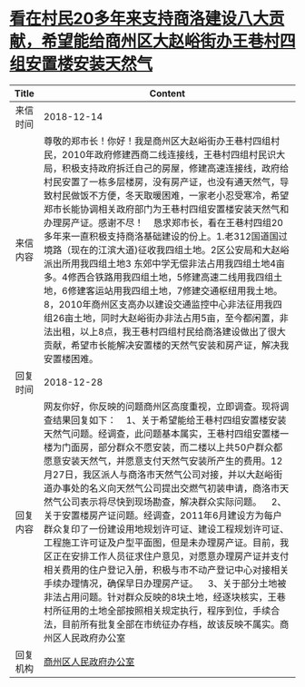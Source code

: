 # <a href="http://www.shangluo.gov.cn/zmhd/ldxxxx.jsp?urltype=leadermail.LeaderMailContentUrl&wbtreeid=1112&leadermailid=5072">看在村民20多年来支持商洛建设八大贡献，希望能给商州区大赵峪街办王巷村四组安置楼安装天然气</a>
| Title |                                                                                                                                                                                                                                            Content                                                                                                                                                                                                                                            |
|:-----:|-----------------------------------------------------------------------------------------------------------------------------------------------------------------------------------------------------------------------------------------------------------------------------------------------------------------------------------------------------------------------------------------------------------------------------------------------------------------------------------------------|
| 来信时间  | 2018-12-14                                                                                                                                                                                                                                                                                                                                                                                                                                                                                    |
| 来信内容  | 尊敬的郑市长！你好！我是商州区大赵峪街办王巷村四组村民，2010年政府修建西商二线连接线，王巷村四组村民识大局，积极支持政府拆迁自己的房屋，修建高速连接线，政府给村民安置了一栋多层楼房，没有房产证，也没有通天然气，导致村民做饭不方便，冬天取暖困难，一家老小忍受寒冷，希望郑市长能协调相关政府部门为王巷村四组安置楼安装天然气和办理房产证。感谢不尽！    恳求郑市长，看在王巷村四组20多年来一直积极支持商洛基础建设的份上。1.老312国道国过境路（现在的江滨大道)征收我四组土地。2区公安局和大赵峪派出所用我四组土地3 东郊中学无偿非法占用我四组土地4亩多。4修西合铁路用我四组土地，5修建高速二线用我四组土地，6修建客运站用我四组土地，7修建交通枢纽用我土地。8，2010年商州区支高办以建设交通监控中心非法征用我四组26亩土地，同时大赵峪街办非法占用5亩，至今都闲置，非法出租，以上8点，我王巷村四组村民给商洛建设做出了很大贡献，希望市长能解决安置楼的天然气安装和房产证，解决我安置楼困难。                               |
| 回复时间  | 2018-12-28                                                                                                                                                                                                                                                                                                                                                                                                                                                                                    |
| 回复内容  | 网友你好，你反映的问题商州区高度重视，立即调查。现将调查结果回复如下：    1、关于希望能给王巷村四组安置楼安装天然气问题。经调查，此问题基本属实，王巷村四组安置楼一楼为门面房，部分群众不愿安装，而二楼以上共50户群众都愿意安装天然气，并愿意支付天然气安装所产生的费用。12月27日，我区派人与商洛市天然气公司对接，并以大赵峪街道办事处的名义向天然气公司提出交燃气初装申请，商洛市天然气公司表示将尽快到现场勘查，解决群众实际问题。    2、关于安置楼房产证问题。经调查，2011年6月建设方为每户群众复印了一份建设用地规划许可证、建设工程规划许可证、工程施工许可证及户型平面图，但是未办理房产证。目前，我区正在安排工作人员征求住户意见，对愿意办理房产证并支付相关费用的住户登记入册，积极与市不动产登记中心对接相关手续办理情况，确保早日办理房产证。    3、关于部分土地被非法占用问题。针对群众反映的8块土地，经逐块核实，王巷村所征用的土地全部按照相关规定执行，程序到位，手续合法，目前所有批复全部在市统征办存档，故该反映不属实。商州区人民政府办公室 |
| 回复机构  | <a href="../../categories/agencies/商州区人民政府办公室.md">商州区人民政府办公室</a>                                                                                                                                                                                                                                                                                                                                                                                                                                |